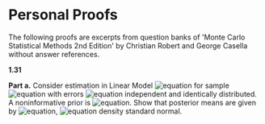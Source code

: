 # Personal Proofs

The following proofs are excerpts from question banks of 'Monte Carlo Statistical Methods 2nd Edition' by Christian Robert and George Casella without answer references.

**1.31**

**Part a.** Consider estimation in Linear Model 
![equation](https://latex.codecogs.com/svg.image?Y=b_%7B1%7DX_%7B1%7D&plus;b_%7B2%7DX_%7B2%7D&plus;%5Cepsilon,0%5Cleq%20b_%7B1%7D,b_%7B2%7D%5Cleq%201) for sample ![equation](https://latex.codecogs.com/svg.image?%5Cleft(Y_%7B1%7D,X_%7B11%7D,X_%7B21%7D%5Cright),...,%5Cleft(Y_%7Bn%7D,X_%7B1n%7D,X_%7B2n%7D%5Cright)) with errors ![equation](https://latex.codecogs.com/svg.image?%5Cepsilon_%7Bi%7D%5Csim%20N(0,1)) independent and identically distributed. 
A noninformative prior is ![equation](https://latex.codecogs.com/svg.image?%5Cpi%5Cleft(b_%7B1%7D,b_%7B2%7D%5Cright)=%5Cmathbb%7BI%7D_%7B%5B0,1%5D%7D%5Cleft(b_%7B1%7D%5Cright)%5Cmathbb%7BI%7D_%7B%5B0,1%5D%7D%5Cleft(b_%7B2%7D%5Cright)). Show that posterior means are given by ![equation](https://latex.codecogs.com/svg.image?i=1,2),
![equation](https://latex.codecogs.com/svg.image?%5Cmathbb%7BE%7D%5E%7B%5Cpi%7D%5Cleft(b_%7Bi%7D%7Cy_%7B1%7D,...,y_%7Bn%7D%5Cright)=%5Cfrac%7B%5Cint_%7B0%7D%5E%7B1%7D%5Cint_%7B0%7D%5E%7B1%7Db_%7Bi%7D%5Cprod_%7Bj=1%7D%5E%7Bn%7D%5Cvarphi%5Cleft(y_%7Bj%7D-b_%7B1%7DX_%7B1j%7D-b_%7B2%7DX_%7B2j%7Ddb_%7B1%7Ddb_%7B2%7D%5Cright)%7D%7B%5Cint_%7B0%7D%5E%7B1%7D%5Cint_%7B0%7D%5E%7B1%7D%5Cprod_%7Bj=1%7D%5E%7Bn%7D%5Cvarphi%5Cleft(y_%7Bj%7D-b_%7B1%7DX_%7B1j%7D-b_%7B2%7DX_%7B2j%7Ddb_%7B1%7Ddb_%7B2%7D%5Cright)%7D,%5Cvarphi) density standard normal.

